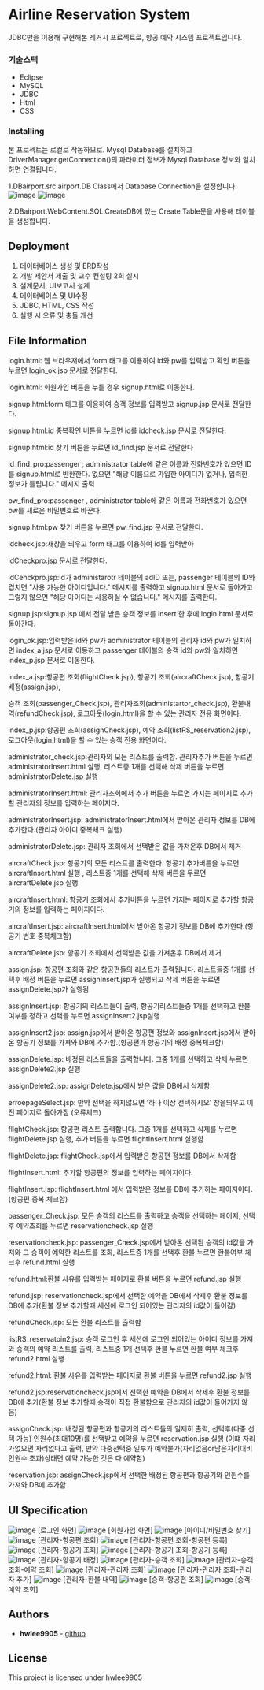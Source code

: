 # Airline Reservation System
JDBC만을 이용해 구현해본 레거시 프로젝트로, 항공 예약 시스템 프로젝트입니다.

### 기술스택
- Eclipse
- MySQL
- JDBC
- Html
- CSS


### Installing

본 프로젝트는 로컬로 작동하므로.
Mysql Database를 설치하고 DriverManager.getConnection()의 파라미터 정보가 Mysql Database 정보와 일치하면 연결됩니다.

1.DBairport.src.airport.DB Class에서 Database Connection을 설정합니다.
![image](https://github.com/hwlee9905/Airline_Reservation_System/assets/127581593/c7faf635-a859-473e-a660-fba665675bc7)
![image](https://github.com/hwlee9905/Airline_Reservation_System/assets/127581593/b2c011b3-bb76-4290-8a00-b2d93859bc76)

2.DBairport.WebContent.SQL.CreateDB에 있는 Create Table문을 사용해 테이블을 생성합니다.


## Deployment

1. 데이터베이스 생성 및 ERD작성
2. 개발 제안서 제출 및 교수 컨설팅 2회 실시 
3. 설계문서, UI보고서 설계
4. 데이터베이스 및 UI수정
5. JDBC, HTML, CSS 작성
6. 실행 시 오류 및 충돌 개선

## File Information

login.html: 웹 브라우저에서 form 태그를 이용하여 id와 pw를 입력받고 확인 버튼을 누르면 login_ok.jsp 문서로 전달한다.

login.html: 회원가입 버튼을 누를 경우 signup.html로 이동한다.

signup.html:form 태그를 이용하여 승객 정보를 입력받고 signup.jsp 문서로 전달한다.

signup.html:id 중복확인 버튼을 누르면 id를 idcheck.jsp 문서로 전달한다.

signup.html:id 찾기 버튼을 누르면 id_find.jsp 문서로 전달한다

id_find_pro:passenger , administrator table에 같은 이름과 전화번호가 있으면 ID를 signup.html로 반환한다. 없으면 "해당 이름으로 가입한 아이디가 없거나, 입력한 정보가 틀립니다." 메시지 출력

pw_find_pro:passenger , administrator table에 같은 이름과 전화번호가 있으면 pw를 새로운 비밀번호로 바꾼다.

signup.html:pw 찾기 버튼을 누르면 pw_find.jsp 문서로 전달한다.

idcheck.jsp:새창을 띄우고 form 태그를 이용하여 id를 입력받아

idCheckpro.jsp 문서로 전달한다.

idCehckpro.jsp:id가 administarotr 테이블의 adID 또는, passenger 테이블의 ID와 겹치면 "사용 가능한 아이디입니다." 메시지를 출력하고 signup.html 문서로 돌아가고 그렇지 않으면 "해당 아이디는 사용하실 수 없습니다." 메시지를 출력한다.

signup.jsp:signup.jsp 에서 전달 받은 승객 정보를 insert 한 후에 login.html 문서로 돌아간다.

login_ok.jsp:입력받은 id와 pw가 administrator 테이블의 관리자 id와 pw가 일치하면 index_a.jsp 문서로 이동하고 passenger 테이블의 승객 id와 pw와 일치하면 index_p.jsp 문서로 이동한다.

index_a.jsp:항공편 조회(flightCheck.jsp), 항공기 조회(aircraftCheck.jsp), 항공기 배정(assign.jsp),

승객 조회(passenger_Check.jsp), 관리자조회(administartor_check.jsp), 환불내역(refundCheck.jsp), 로그아웃(login.html)을 할 수 있는 관리자 전용 화면이다.

index_p.jsp:항공편 조회(assignCheck.jsp), 예약 조회(listRS_reservation2.jsp), 로그아웃(login.html)을 할 수 있는 승객 전용 화면이다.

administrator_check.jsp:관리자의 모든 리스트를 출력함. 관리자추가 버튼을 누르면 administratorInsert.html 실행, 리스트중 1개를 선택해 삭제 버튼을 누르면 administratorDelete.jsp 실행

administratorInsert.html: 관리자조회에서 추가 버튼을 누르면 가지는 페이지로 추가할 관리자의 정보를 입력하는 페이지다.

administratorInsert.jsp: administratorInsert.html에서 받아온 관리자 정보를 DB에 추가한다.(관리자 아이디 중복체크 실행)

administratorDelete.jsp: 관리자 조회에서 선택받은 값을 가져온후 DB에서 제거

aircraftCheck.jsp: 항공기의 모든 리스트를 출력한다. 항공기 추가버튼을 누르면 aircraftInsert.html 실행 , 리스트중 1개를 선택해 삭제 버튼을 무르면 aircraftDelete.jsp 실행

aircraftInsert.html: 항공기 조회에서 추가버튼을 누르면 가지는 페이지로 추가할 항공기의 정보를 입력하는 페이지이다.

aircraftInsert.jsp: aircraftInsert.html에서 받아온 항공기 정보를 DB에 추가한다.(항공기 번호 중복체크함)

aircraftDelete.jsp: 항공기 조회에서 선택받은 값을 가져온후 DB에서 제거

assign.jsp: 항공편 조회와 같은 항공편들의 리스트가 출력됩니다. 리스트들중 1개를 선택후 배정 버튼을 누르면 assignInsert.jsp가 실행되고 삭제 버튼을 누르면 assignDelete.jsp가 실행됨

assignInsert.jsp: 항공기의 리스트들이 출력, 항공기리스트들중 1개를 선택하고 환불 여부를 정하고 선택을 누르면 assignInsert2.jsp실행

assignInsert2.jsp: assign.jsp에서 받아온 항공편 정보와 assignInsert.jsp에서 받아온 항공기 정보를 가져와 DB에 추가함.(항공편과 항공기의 배정 중복체크함)

assignDelete.jsp: 배정된 리스트들을 출력합니다. 그중 1개를 선택하고 삭제 누르면 assignDelete2.jsp 실행

assignDelete2.jsp: assignDelete.jsp에서 받은 값을 DB에서 삭제함

erroepageSelect.jsp: 만약 선택을 하지않으면 '하나 이상 선택하시오' 창을띄우고 이전 페이지로 돌아가짐 (오류체크)

flightCheck.jsp: 항공편 리스트 출력합니다. 그중 1개를 선택하고 삭제를 누르면 flightDelete.jsp 실행, 추가 버튼을 누르면 flightInsert.html 실행함

flightDelete.jsp: flightCheck.jsp에서 입력받은 항공편 정보를 DB에서 삭제함

flightInsert.html: 추가할 항공편의 정보를 입력하는 페이지이다.

flightInsert.jsp: flightInsert.html 에서 입력받은 정보를 DB에 추가하는 페이지이다. (항공편 중복 체크함)

passenger_Check.jsp: 모든 승객의 리스트를 출력하고 승객을 선택하는 페이지, 선택후 예약조회를 누르면 reservationcheck.jsp 실행

reservationcheck.jsp: passenger_Check.jsp에서 받아온 선택된 승객의 id값을 가져와 그 승객이 예약한 리스트를 조회, 리스트중 1개를 선택후 환불 누르면 환불여부 체크후 refund.html 실행

refund.html:환불 사유를 입력받는 페이지로 환불 버튼을 누르면 refund.jsp 실행

refund.jsp: reservationcheck.jsp에서 선택한 예약을 DB에서 삭제후 환불 정보를 DB에 추가(환불 정보 추가할때 세션에 로그인 되어있는 관리자의 id값이 들어감)

refundCheck.jsp: 모든 환불 리스트를 출력함

listRS_reservatoin2.jsp: 승객 로그인 후 세션에 로그인 되어있는 아이디 정보를 가져와 승객의 예약 리스트를 출력, 리스트중 1개 선택후 환불 누르면 환불 여부 체크후 refund2.html 실행

refund2.html: 환불 사유를 입력받는 페이지로 환불 버튼을 누르면 refund2.jsp 실행

refund2.jsp:reservationcheck.jsp에서 선택한 예약을 DB에서 삭제후 환불 정보를 DB에 추가(환불 정보 추가할때 승객이 직접 환불함으로 관리자의 id값이 들어가지 않음)

assignCheck.jsp: 배정된 항공편과 항공기의 리스트들의 일제히 출력, 선택후(다중 선택 가능) 인원수(최대10명)를 선택받고 예약을 누르면 reservation.jsp 실행 (이떄 자리가없으면 자리없다고 출력, 만약 다중선택중 일부가 예약불가(자리없음or남은자리대비 인원수 초과)상태면 예약 가능한 것은 다 예약함)

reservation.jsp: assignCheck.jsp에서 선택한 배정된 항공편과 항공기와 인원수를 가져와 DB에 추가함


## UI Specification
![image](https://github.com/hwlee9905/Airline_Reservation_System/assets/127581593/91cbd9e5-2763-45c0-ad66-35ce0711eea5)
[로그인 화면]
![image](https://github.com/hwlee9905/Airline_Reservation_System/assets/127581593/c5d73503-6456-4c13-a8c6-6f707dd4851e)
[회원가입 화면]
![image](https://github.com/hwlee9905/Airline_Reservation_System/assets/127581593/1b347b29-6f49-457d-8b22-07d734c41adb)
[아이디/비밀번호 찾기]
![image](https://github.com/hwlee9905/Airline_Reservation_System/assets/127581593/49dd8816-5422-48b2-a579-dd36a27ecd64)
[관리자-항공편 조회]
![image](https://github.com/hwlee9905/Airline_Reservation_System/assets/127581593/339fd7ef-16de-4f45-88e3-9168afe15ae3)
[관리자-항공편 조회-항공편 등록]
![image](https://github.com/hwlee9905/Airline_Reservation_System/assets/127581593/a7386c0a-89b4-46f0-8cd2-3d36d4a0f118)
[관리자-항공기 조회]
![image](https://github.com/hwlee9905/Airline_Reservation_System/assets/127581593/e1fc4153-47d9-44f4-81b1-e9c203f8a750)
[관리자-항공기 조회-항공기 등록]
![image](https://github.com/hwlee9905/Airline_Reservation_System/assets/127581593/b47e9638-3d7e-4669-8881-69640bab4fc8)
[관리자-항공기 배정]
![image](https://github.com/hwlee9905/Airline_Reservation_System/assets/127581593/7ad6881f-3fe2-4d0b-9276-c599095209fa)
[관리자-승객 조회]
![image](https://github.com/hwlee9905/Airline_Reservation_System/assets/127581593/5d4d4919-9acc-4a69-a460-3d60d431b885)
[관리자-승객 조회-예약 조회]
![image](https://github.com/hwlee9905/Airline_Reservation_System/assets/127581593/57912efa-87e7-4972-8d28-76fd763d9827)
[관리자-관리자 조회]
![image](https://github.com/hwlee9905/Airline_Reservation_System/assets/127581593/beb37d29-dab8-45c8-9cec-4650fb4e3643)
[관리자-관리자 조회-관리자 추가]
![image](https://github.com/hwlee9905/Airline_Reservation_System/assets/127581593/da6af2a1-66fa-494b-a4ba-f52137d6323b)
[관리자-환불 내역]
![image](https://github.com/hwlee9905/Airline_Reservation_System/assets/127581593/dcab8a54-5fb9-4d4c-a21c-4f14163d2d3a)
[승객-항공편 조회]
![image](https://github.com/hwlee9905/Airline_Reservation_System/assets/127581593/9cfe6069-597e-4f86-ad5c-a78b77de4fa3)
[승객-예약 조회]

## Authors

* **hwlee9905** - [github](https://github.com/hwlee9905)

## License

This project is licensed under hwlee9905

